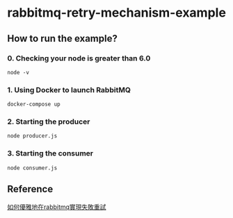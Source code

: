 # rabbitmq-retry-mechanism-example

## How to run the example?

### 0. Checking your node is greater than 6.0
    node -v

### 1. Using Docker to launch RabbitMQ
    docker-compose up

### 2. Starting the producer
    node producer.js

### 3. Starting the consumer
    node consumer.js

## Reference
[如何優雅地在rabbitmq實現失敗重試](https://medium.com/@lalayueh/%E5%A6%82%E4%BD%95%E5%84%AA%E9%9B%85%E5%9C%B0%E5%9C%A8rabbitmq%E5%AF%A6%E7%8F%BE%E5%A4%B1%E6%95%97%E9%87%8D%E8%A9%A6-c050efd72cdb)
